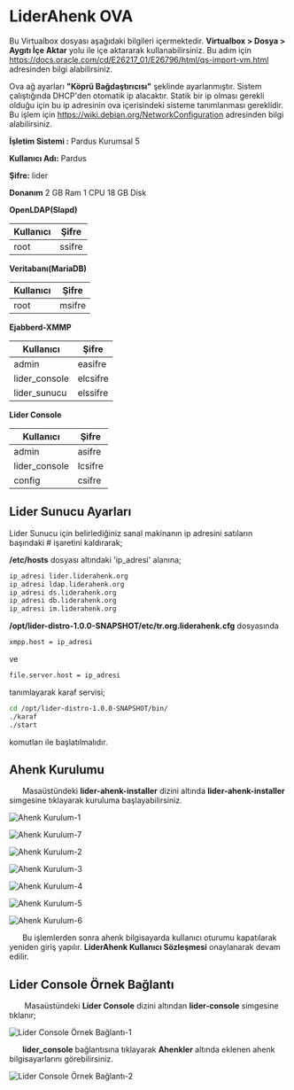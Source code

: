 #  LiderAhenk OVA
Bu Virtualbox dosyası aşağıdaki bilgileri içermektedir. **Virtualbox > Dosya > Aygıtı İçe Aktar** yolu ile içe aktararak kullanabilirsiniz. Bu adım için https://docs.oracle.com/cd/E26217_01/E26796/html/qs-import-vm.html adresinden bilgi alabilirsiniz.

Ova ağ ayarları **"Köprü Bağdaştırıcısı"** şeklinde ayarlanmıştır. Sistem çalıştığında DHCP'den otomatik ip alacaktır. Statik bir ip olması gerekli olduğu için bu ip adresinin ova içerisindeki sisteme tanımlanması gereklidir. Bu işlem için https://wiki.debian.org/NetworkConfiguration adresinden bilgi alabilirsiniz.

**İşletim Sistemi :** Pardus Kurumsal 5

**Kullanıcı Adı:** Pardus

**Şifre:** lider


**Donanım**
2 GB Ram
1 CPU
18 GB Disk


**OpenLDAP(Slapd)**

| Kullanıcı	| Şifre |
| ------ | ------ |
|  root  |  ssifre  |


**Veritabanı(MariaDB)**

| Kullanıcı| Şifre |
| ------ | ------ |
|  root |  msifre  |

**Ejabberd-XMMP**

| Kullanıcı	| Şifre |
| ------ | ------ |
| admin | easifre |
| lider_console | elcsifre |
| lider_sunucu | elssifre |

**Lider Console**

| Kullanıcı| Şifre |
| ------ | ------ |
| admin | asifre |
| lider_console | lcsifre |
| config | csifre |


## Lider Sunucu Ayarları
 Lider Sunucu için belirlediğiniz sanal makinanın ip adresini satıların başındaki # işaretini kaldırarak;

**/etc/hosts** dosyası altındaki 'ip_adresi' alanına;

```sh
ip_adresi lider.liderahenk.org
ip_adresi ldap.liderahenk.org
ip_adresi ds.liderahenk.org
ip_adresi db.liderahenk.org
ip_adresi im.liderahenk.org 
```

**/opt/lider-distro-1.0.0-SNAPSHOT/etc/tr.org.liderahenk.cfg** dosyasında 
```sh
xmpp.host = ip_adresi
```
ve 
```sh
file.server.host = ip_adresi
```
tanımlayarak karaf servisi;

```sh
cd /opt/lider-distro-1.0.0-SNAPSHOT/bin/
./karaf
./start
```

komutları ile başlatılmalıdır.

## Ahenk Kurulumu

&nbsp;&nbsp;&nbsp;&nbsp;&nbsp;&nbsp;Masaüstündeki **lider-ahenk-installer** dizini altında  **lider-ahenk-installer** simgesine tıklayarak kuruluma başlayabilirsiniz.

![Ahenk Kurulum-1](virtual-ova-images/ahenk-kur.png)

![Ahenk Kurulum-7](virtual-ova-images/ahenk-kur-versiyon-kontrol.png)

![Ahenk Kurulum-2](virtual-ova-images/ahenk-kur-bilgiler.png)

![Ahenk Kurulum-3](virtual-ova-images/ahenk-kur-ip.png)

![Ahenk Kurulum-4](virtual-ova-images/ahenk-kur-kullanici-adi.png)

![Ahenk Kurulum-5](virtual-ova-images/ahenk-kur-secim.png)

![Ahenk Kurulum-6](virtual-ova-images/ahenk-kur-son.png)


&nbsp;&nbsp;&nbsp;&nbsp;&nbsp;&nbsp;Bu işlemlerden sonra ahenk bilgisayarda kullanıcı  oturumu kapatılarak yeniden giriş yapılır. **LiderAhenk Kullanıcı Sözleşmesi** onaylanarak devam edilir.

## Lider Console Örnek Bağlantı

&nbsp;&nbsp;&nbsp;&nbsp;&nbsp;&nbsp; Masaüstündeki **Lider Console** dizini altından **lider-console** simgesine tıklanır;

![Lider Console Örnek Bağlantı-1](virtual-ova-images/lider_console.png)

&nbsp;&nbsp;&nbsp;&nbsp;&nbsp;&nbsp;**lider_console** bağlantısına tıklayarak **Ahenkler** altında eklenen ahenk bilgisayarlarını görebilirsiniz.

![Lider Console Örnek Bağlantı-2](virtual-ova-images/lider_console-2.png)
